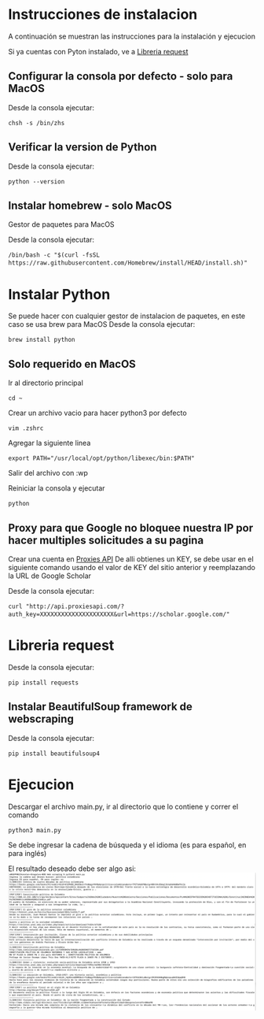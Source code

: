 # Instrucciones de instalacion

A continuación se muestran las instrucciones para la instalación y ejecucion

Si ya cuentas con Pyton instalado, ve a [Libreria request](#libreria-request)

## Configurar la consola por defecto - solo para MacOS

Desde la consola ejecutar:

```
chsh -s /bin/zhs
```

## Verificar la version de Python
Desde la consola ejecutar:
```
python --version
```

## Instalar homebrew - solo MacOS
Gestor de paquetes para MacOS

Desde la consola ejecutar:
```
/bin/bash -c "$(curl -fsSL https://raw.githubusercontent.com/Homebrew/install/HEAD/install.sh)"
```


# Instalar Python
Se puede hacer con cualquier gestor de instalacion de paquetes, en este caso se usa brew para MacOS
Desde la consola ejecutar:
```
brew install python
```

## Solo requerido en MacOS
Ir al directorio principal
```
cd ~
```

Crear un archivo vacio para hacer python3 por defecto
```
vim .zshrc
```

Agregar la siguiente linea
```
export PATH="/usr/local/opt/python/libexec/bin:$PATH"
```

Salir del archivo con :wp

Reiniciar la consola y ejecutar
```
python
```


## Proxy para que Google no bloquee nuestra IP por hacer multiples solicitudes a su pagina
Crear una cuenta en [Proxies API](https://app.proxiesapi.com/index.php)
De alli obtienes un KEY, se debe usar en el siguiente comando usando el valor de KEY del sitio anterior y reemplazando la URL de Google Scholar

Desde la consola ejecutar:
```
curl "http://api.proxiesapi.com/?auth_key=XXXXXXXXXXXXXXXXXXXXX&url=https://scholar.google.com/"
```

# Libreria request
Desde la consola ejecutar:
```
pip install requests
```


## Instalar BeautifulSoup framework de webscraping 
Desde la consola ejecutar:
```
pip install beautifulsoup4
```

# Ejecucion
Descargar el archivo main.py, ir al directorio que lo contiene y correr el comando
```
python3 main.py
```

Se debe ingresar la cadena de búsqueda y el idioma (es para español, en para inglés)

El resultado deseado debe ser algo asi:
![Screenshot](images/prueba-2.png)